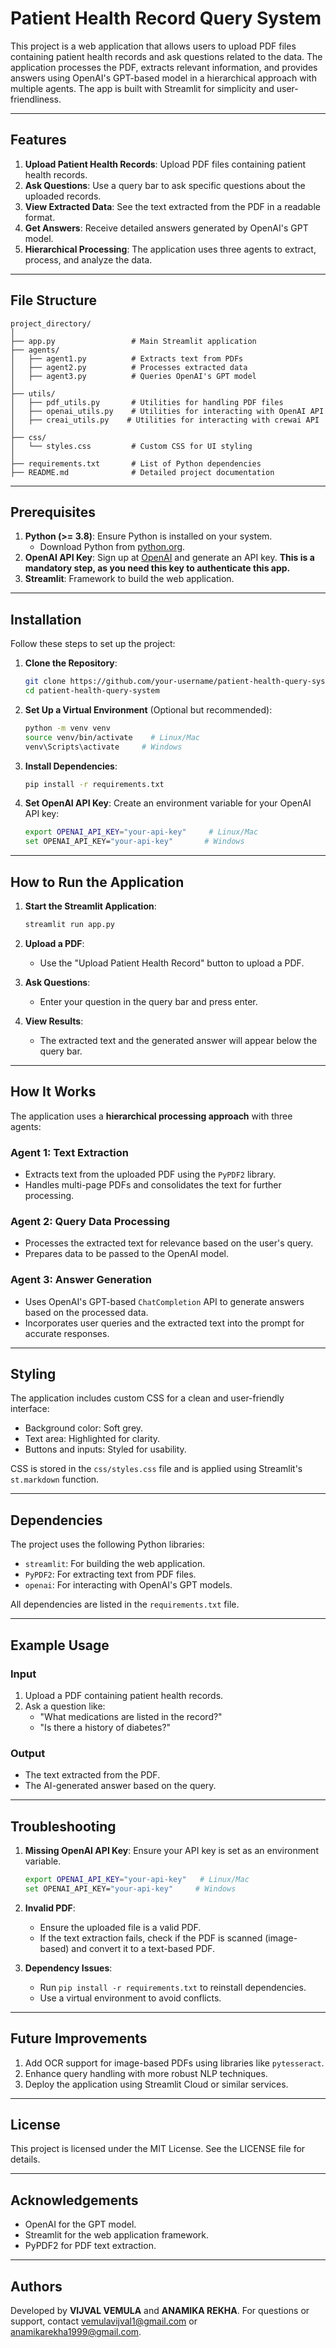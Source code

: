 # Patient Health Record Query System

This project is a web application that allows users to upload PDF files containing patient health records and ask questions related to the data. The application processes the PDF, extracts relevant information, and provides answers using OpenAI's GPT-based model in a hierarchical approach with multiple agents. The app is built with Streamlit for simplicity and user-friendliness.

---

## Features
1. **Upload Patient Health Records**: Upload PDF files containing patient health records.
2. **Ask Questions**: Use a query bar to ask specific questions about the uploaded records.
3. **View Extracted Data**: See the text extracted from the PDF in a readable format.
4. **Get Answers**: Receive detailed answers generated by OpenAI's GPT model.
5. **Hierarchical Processing**: The application uses three agents to extract, process, and analyze the data.

---

## File Structure
```
project_directory/
│
├── app.py                 # Main Streamlit application
├── agents/
│   ├── agent1.py          # Extracts text from PDFs
│   ├── agent2.py          # Processes extracted data
│   ├── agent3.py          # Queries OpenAI's GPT model
│
├── utils/
│   ├── pdf_utils.py       # Utilities for handling PDF files
│   ├── openai_utils.py    # Utilities for interacting with OpenAI API
│   ├── creai_utils.py    # Utilities for interacting with crewai API
│
├── css/
│   └── styles.css         # Custom CSS for UI styling
│
├── requirements.txt       # List of Python dependencies
├── README.md              # Detailed project documentation
```

---

## Prerequisites
1. **Python (>= 3.8)**: Ensure Python is installed on your system.
   - Download Python from [python.org](https://www.python.org/downloads/).
2. **OpenAI API Key**: Sign up at [OpenAI](https://platform.openai.com/signup/) and generate an API key. **This is a mandatory step, as you need this key to authenticate this app.**
3. **Streamlit**: Framework to build the web application.

---

## Installation
Follow these steps to set up the project:

1. **Clone the Repository**:
   ```bash
   git clone https://github.com/your-username/patient-health-query-system.git
   cd patient-health-query-system
   ```

2. **Set Up a Virtual Environment** (Optional but recommended):
   ```bash
   python -m venv venv
   source venv/bin/activate    # Linux/Mac
   venv\Scripts\activate     # Windows
   ```

3. **Install Dependencies**:
   ```bash
   pip install -r requirements.txt
   ```
   

4. **Set OpenAI API Key**:
   Create an environment variable for your OpenAI API key:
   ```bash
   export OPENAI_API_KEY="your-api-key"     # Linux/Mac
   set OPENAI_API_KEY="your-api-key"       # Windows
   ```

---

## How to Run the Application
1. **Start the Streamlit Application**:
   ```bash
   streamlit run app.py
   ```

2. **Upload a PDF**:
   - Use the "Upload Patient Health Record" button to upload a PDF.

3. **Ask Questions**:
   - Enter your question in the query bar and press enter.

4. **View Results**:
   - The extracted text and the generated answer will appear below the query bar.

---

## How It Works
The application uses a **hierarchical processing approach** with three agents:

### Agent 1: Text Extraction
- Extracts text from the uploaded PDF using the `PyPDF2` library.
- Handles multi-page PDFs and consolidates the text for further processing.

### Agent 2: Query Data Processing
- Processes the extracted text for relevance based on the user's query.
- Prepares data to be passed to the OpenAI model.

### Agent 3: Answer Generation
- Uses OpenAI's GPT-based `ChatCompletion` API to generate answers based on the processed data.
- Incorporates user queries and the extracted text into the prompt for accurate responses.

---

## Styling
The application includes custom CSS for a clean and user-friendly interface:
- Background color: Soft grey.
- Text area: Highlighted for clarity.
- Buttons and inputs: Styled for usability.

CSS is stored in the `css/styles.css` file and is applied using Streamlit's `st.markdown` function.

---

## Dependencies
The project uses the following Python libraries:
- `streamlit`: For building the web application.
- `PyPDF2`: For extracting text from PDF files.
- `openai`: For interacting with OpenAI's GPT models.

All dependencies are listed in the `requirements.txt` file.

---

## Example Usage
### Input
1. Upload a PDF containing patient health records.
2. Ask a question like:
   - "What medications are listed in the record?"
   - "Is there a history of diabetes?"

### Output
- The text extracted from the PDF.
- The AI-generated answer based on the query.

---

## Troubleshooting
1. **Missing OpenAI API Key**:
   Ensure your API key is set as an environment variable.
   ```bash
   export OPENAI_API_KEY="your-api-key"   # Linux/Mac
   set OPENAI_API_KEY="your-api-key"     # Windows
   ```

2. **Invalid PDF**:
   - Ensure the uploaded file is a valid PDF.
   - If the text extraction fails, check if the PDF is scanned (image-based) and convert it to a text-based PDF.

3. **Dependency Issues**:
   - Run `pip install -r requirements.txt` to reinstall dependencies.
   - Use a virtual environment to avoid conflicts.

---

## Future Improvements
1. Add OCR support for image-based PDFs using libraries like `pytesseract`.
2. Enhance query handling with more robust NLP techniques.
3. Deploy the application using Streamlit Cloud or similar services.

---

## License
This project is licensed under the MIT License. See the LICENSE file for details.

---

## Acknowledgements
- OpenAI for the GPT model.
- Streamlit for the web application framework.
- PyPDF2 for PDF text extraction.

---

## Authors
Developed by **VIJVAL VEMULA** and **ANAMIKA REKHA**. For questions or support, contact vemulavijval1@gmail.com or anamikarekha1999@gmail.com.
